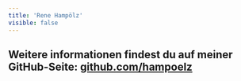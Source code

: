 ```yaml
---
title: 'Rene Hampölz'
visible: false
---
```


## Weitere informationen findest du auf meiner GitHub-Seite: [github.com/hampoelz](https://github.com/hampoelz)